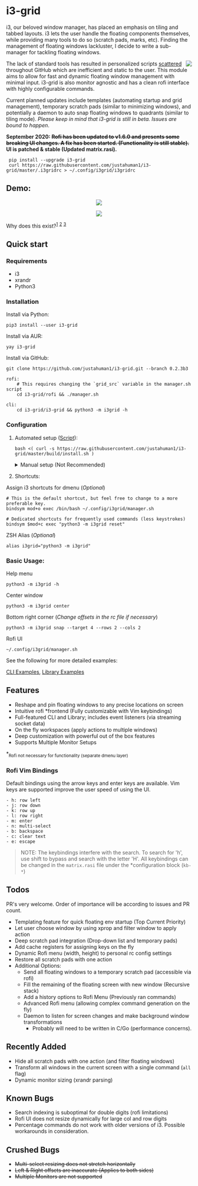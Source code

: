 # i3-grid

i3, our beloved window manager, has placed an emphasis on tiling and tabbed layouts. i3 lets the user handle the floating components themselves, while providing many tools to do so (scratch pads, marks, etc). Finding the management of floating windows lackluster, I decide to write a sub-manager for tackling floating windows.

<img align="right" src="https://i.imgur.com/UohcW2v.png">

The lack of standard tools has resulted in personalized scripts [scattered](https://gist.github.com/bhepple/5c43e83e945a42297ba6433ee8ba88ce) throughout GitHub which are inefficient and static to the user. This module aims to allow for fast and dynamic floating window management with minimal input. i3-grid is also monitor agnostic and has a clean rofi interface with highly configurable commands.

Current planned updates include templates (automating startup and grid management), temporary scratch pads (similar to minimizing windows), and potentially a daemon to auto snap floating windows to quadrants (similar to tiling mode). _Please keep in mind that i3-grid is still in beta. Issues are bound to happen_.

**September 2020: ~~Rofi has been updated to v1.6.0 and presents some breaking UI changes. A fix has been started. (Functionality is still stable).~~ UI is patched & stable (Updated matrix.rasi).**

```
 pip install --upgrade i3-grid
 curl https://raw.githubusercontent.com/justahuman1/i3-grid/master/.i3gridrc > ~/.config/i3grid/i3gridrc
```

## Demo:

<p align="center">
  <img src="https://i.imgur.com/0QVD4sd.gif"/>
</p>
<p align="center">
  <img src="https://i.imgur.com/y3jEaBr.png"/>
</p>

Why does this exist?<sup>[1](https://github.com/i3/i3/issues/1949#issuecomment-142231260)</sup> <sup>[2](https://www.reddit.com/r/i3wm/comments/97hc7u/how_to_move_window_relative_to_display/e4955ff/)</sup> <sup>[3](https://gist.github.com/bhepple/5c43e83e945a42297ba6433ee8ba88ce) </sup>

## Quick start

### Requirements

- i3
- xrandr
- Python3

### Installation

Install via Python:

    pip3 install --user i3-grid

Install via AUR:

    yay i3-grid

Install via GitHub:

    git clone https://github.com/justahuman1/i3-grid.git --branch 0.2.3b3

    rofi:
        # This requires changing the `grid_src` variable in the manager.sh script
        cd i3-grid/rofi && ./manager.sh

    cli:
        cd i3-grid/i3-grid && python3 -m i3grid -h

### Configuration

1.  Automated setup ([Script](https://raw.githubusercontent.com/justahuman1/i3-grid/master/build/install.sh)):

        bash <( curl -s https://raw.githubusercontent.com/justahuman1/i3-grid/master/build/install.sh )

    <details>
    <summary>Manual setup (Not Recommended)</summary>
    <br>

            1.  Create a dotfile (`.i3gridrc`).

                    mkdir ~/.config/i3grid && cd ~/.config/i3grid
                    curl https://raw.githubusercontent.com/justahuman1/i3-grid/master/.i3gridrc > i3gridrc

                    # More specific locations are searched first and will override the previous. Possible locations:
                        ~/.i3gridrc
                        ~/.config/i3gridrc
                        ~/.config/i3grid/i3gridrc

            2.  Downloading the Rofi UI (*Optional | Minimum rofi version: 1.5.2)

                    # Place these files in any location you plan to run the application from.
                    # The default location is ~/.config/i3grid/{manager.sh, matrix.rasi, i3gridrc}

                    curl https://raw.githubusercontent.com/justahuman1/i3-grid/master/rofi/manager.sh > manager.sh
                    curl https://raw.githubusercontent.com/justahuman1/i3-grid/master/rofi/matrix.rasi > matrix.rasi
                    chmod +x manager.sh

    </details>

2.  Shortcuts:

Assign i3 shortcuts for dmenu (_Optional_)

    # This is the default shortcut, but feel free to change to a more preferable key.
    bindsym mod+o exec /bin/bash ~/.config/i3grid/manager.sh

    # Dedicated shortcuts for frequently used commands (less keystrokes)
    bindsym $mod+c exec "python3 -m i3grid reset"

ZSH Alias (_Optional_)

    alias i3grid="python3 -m i3grid"

### Basic Usage:

Help menu

    python3 -m i3grid -h

Center window

    python3 -m i3grid center

Bottom right corner (_Change offsets in the rc file if necessary_)

    python3 -m i3grid snap --target 4 --rows 2 --cols 2

Rofi UI

    ~/.config/i3grid/manager.sh

See the following for more detailed examples:

[CLI Examples](https://github.com/justahuman1/i3-grid/blob/master/rofi/manager.sh),
[Library Examples](https://github.com/justahuman1/i3-grid/blob/master/lib_example.py)

## Features

- Reshape and pin floating windows to any precise locations on screen
- Intuitive rofi \*frontend (Fully customizable with Vim keybindings)
- Full-featured CLI and Library; includes event listeners (via streaming socket data)
- On the fly workspaces (apply actions to multiple windows)
- Deep customization with powerful out of the box features
- Supports Multiple Monitor Setups

\*<sub>Rofi not necessary for functionality (separate dmenu layer)</sub>

### Rofi Vim Bindings

Default bindings using the arrow keys and enter keys are available. Vim keys are supported improve the user speed of using the UI.

    - h: row left
    - j: row down
    - k: row up
    - l: row right
    - m: enter
    - n: multi-select
    - b: backspace
    - c: clear text
    - e: escape

> NOTE: The keybindings interfere with the search. To search for 'h', use shift to bypass and search with the letter 'H'.
> All keybindings can be changed in the `matrix.rasi` file under the \*configuration block (`kb-*`)

## Todos

PR's very welcome. Order of importance will be according to issues and PR count.

- Templating feature for quick floating env startup (Top Current Priority)
- Let user choose window by using xprop and filter window to apply action
- Deep scratch pad integration (Drop-down list and temporary pads)
- Add cache registers for assigning keys on the fly
- Dynamic Rofi menu (width, height) to personal rc config settings
- Restore all scratch pads with one action
- Additional Options:
  - Send all floating windows to a temporary scratch pad (accessible via rofi)
  - Fill the remaining of the floating screen with new window (Recursive stack)
  - Add a history options to Rofi Menu (Previously ran commands)
  - Advanced Rofi menu (allowing complex command generation on the fly)
  - Daemon to listen for screen changes and make background window transformations
    - Probably will need to be written in C/Go (performance concerns).

## Recently Added

- Hide all scratch pads with one action (and filter floating windows)
- Transform all windows in the current screen with a single command (`all` flag)
- Dynamic monitor sizing (xrandr parsing)

## Known Bugs

- Search indexing is suboptimal for double digits (rofi limitations)
- Rofi UI does not resize dynamically for large col and row digits
- Percentage commands do not work with older versions of i3. Possible workarounds in consideration.

## Crushed Bugs

- ~~Multi-select resizing does not stretch horizontally~~
- ~~Left & Right offsets are inaccurate (Applies to both sides)~~
- ~~Multiple Monitors are not supported~~
